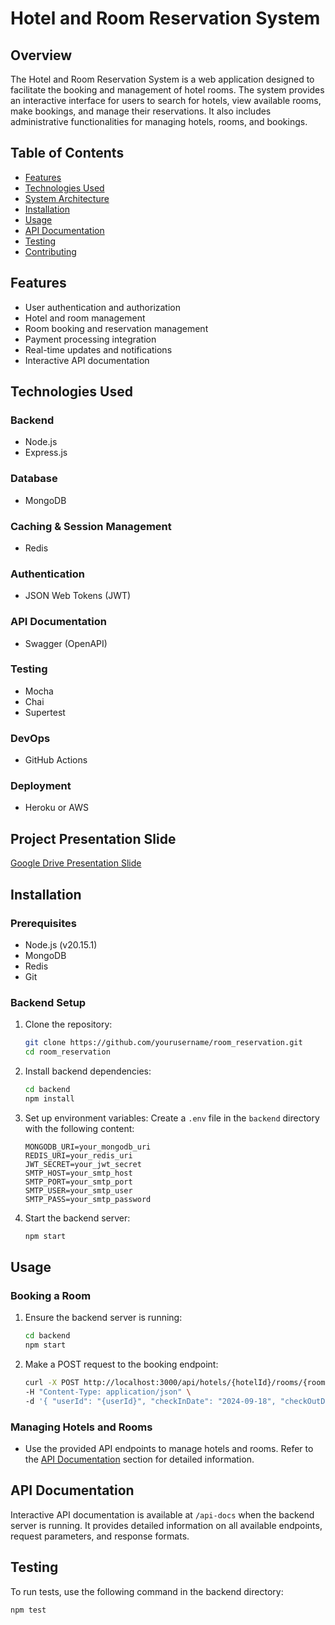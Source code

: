 # Hotel and Room Reservation System

## Overview

The Hotel and Room Reservation System is a web application designed to facilitate the booking and management of hotel rooms. The system provides an interactive interface for users to search for hotels, view available rooms, make bookings, and manage their reservations. It also includes administrative functionalities for managing hotels, rooms, and bookings.

## Table of Contents
- [Features](#features)
- [Technologies Used](#technologies-used)
- [System Architecture](#system-architecture)
- [Installation](#installation)
- [Usage](#usage)
- [API Documentation](#api-documentation)
- [Testing](#testing)
- [Contributing](#contributing)

## Features

- User authentication and authorization
- Hotel and room management
- Room booking and reservation management
- Payment processing integration
- Real-time updates and notifications
- Interactive API documentation

## Technologies Used

### Backend

- Node.js
- Express.js

### Database

- MongoDB

### Caching & Session Management

- Redis

### Authentication

- JSON Web Tokens (JWT)

### API Documentation

- Swagger (OpenAPI)

### Testing

- Mocha
- Chai
- Supertest

### DevOps

- GitHub Actions

### Deployment

- Heroku or AWS

## Project Presentation Slide

[Google Drive Presentation Slide](https://docs.google.com/presentation/d/1RoT6yJPa4A5H5Z5dh2LyLDHzJLabUZluQ5rGJ3TL6iQ/edit?usp=sharing)

## Installation

### Prerequisites

- Node.js (v20.15.1)
- MongoDB
- Redis
- Git

### Backend Setup

1. Clone the repository:
    ```bash
    git clone https://github.com/yourusername/room_reservation.git
    cd room_reservation
    ```

2. Install backend dependencies:
    ```bash
    cd backend
    npm install
    ```

3. Set up environment variables:
    Create a `.env` file in the `backend` directory with the following content:
    ```env
    MONGODB_URI=your_mongodb_uri
    REDIS_URI=your_redis_uri
    JWT_SECRET=your_jwt_secret
    SMTP_HOST=your_smtp_host
    SMTP_PORT=your_smtp_port
    SMTP_USER=your_smtp_user
    SMTP_PASS=your_smtp_password
    ```

4. Start the backend server:
    ```bash
    npm start
    ```

## Usage

### Booking a Room

1. Ensure the backend server is running:
    ```bash
    cd backend
    npm start
    ```

2. Make a POST request to the booking endpoint:
    ```bash
    curl -X POST http://localhost:3000/api/hotels/{hotelId}/rooms/{roomId}/bookings \
    -H "Content-Type: application/json" \
    -d '{ "userId": "{userId}", "checkInDate": "2024-09-18", "checkOutDate": "2024-09-20" }'
    ```

### Managing Hotels and Rooms

- Use the provided API endpoints to manage hotels and rooms. Refer to the [API Documentation](#api-documentation) section for detailed information.

## API Documentation

Interactive API documentation is available at `/api-docs` when the backend server is running. It provides detailed information on all available endpoints, request parameters, and response formats.

## Testing

To run tests, use the following command in the backend directory:
```bash
npm test
